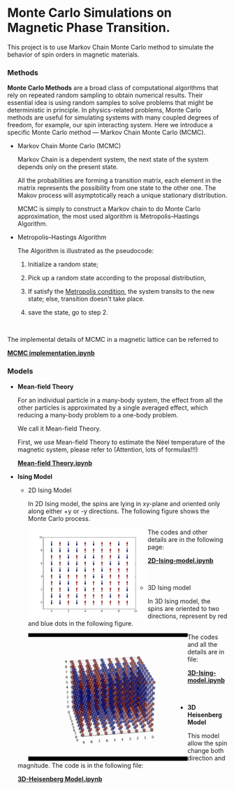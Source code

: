 # Monte Carlo Simulations on Magnetic Phase Transition.

This project is to use Markov Chain Monte Carlo method to simulate the behavior of spin orders in magnetic materials.

### Methods

**Monte Carlo Methods** are a broad class of computational algorithms that rely on repeated random sampling to obtain numerical results. Their essential idea is using random samples to solve problems that might be deterministic in principle. In physics-related problems, Monte Carlo methods are useful for simulating systems with many coupled degrees of freedom, for example, our spin interacting system. Here we introduce a specific Monte Carlo method — Markov Chain Monte Carlo (MCMC).

- Markov Chain Monte Carlo (MCMC) 

  Markov Chain is a dependent system, the next state of the system depends only on the present state.

  All the probabilities are forming a transition matrix, each element in the matrix represents the possibility from one state to the other one. The Makov process will asymptotically reach a unique stationary distribution.

  MCMC is simply to construct a Markov chain to do Monte Carlo approximation, the most used algorithm is Metropolis–Hastings Algorithm.

- Metropolis–Hastings Algorithm

  The Algorithm is illustrated as the pseudocode:

  1. Initialize a random state;

  2. Pick up a random state according to the proposal distribution,

  3. If satisfy the [Metropolis condition](https://en.wikipedia.org/wiki/Metropolis–Hastings_algorithm), the system transits to the new state; else, transition doesn't take place. 

  4. save the state, go to step 2.

     ​

The implemental details of MCMC in a magnetic lattice can be referred to

[**MCMC implementation.ipynb**](https://nbviewer.jupyter.org/github/RuihaoQIU/MC-Magnetic-Phase-Transition/blob/master/MCMC%20implementation.ipynb)

### Models

- **Mean-field Theory**

  For an individual particle in a many-body system, the effect from all the other particles is approximated by a single averaged effect, which reducing a many-body problem to a one-body problem.

  We call it Mean-field Theory.

  First, we use Mean-field Theory to estimate the Néel temperature of the magnetic system, please refer to (Attention, lots of formulas!!!)

  [**Mean-field Theory.ipynb**]()


- **Ising Model**

  - 2D Ising Model

    In 2D Ising model, the spins are lying in xy​-plane and oriented only along either +y​ or -y directions. The following figure shows the Monte Carlo process.

    <img src="data-and-images/2d_vector.gif" style="width: 60%; height: 50%; float: left">

    The codes and other details are in the following page:

    [**2D-Ising-model.ipynb**](https://nbviewer.jupyter.org/github/RuihaoQIU/MC-Magnetic-Phase-Transition/blob/master/2D-Ising-model.ipynb)

    ​

  - 3D Ising model

    In 3D Ising model, the spins are oriented to two directions, represent by red and blue dots in the following figure.

    <img src="data-and-images/3d_points.gif" style="width:80%; height:30%; float:left" />

  The codes and all the details are in file:

  [**3D-Ising-model.ipynb**](https://nbviewer.jupyter.org/github/RuihaoQIU/MC-Magnetic-Phase-Transition/blob/master/3D-Ising-model.ipynb)

  ​

- **3D Heisenberg Model**

  This model allow the spin change both direction and magnitude. The code is in the following file:

  [**3D-Heisenberg Model.ipynb**](https://nbviewer.jupyter.org/github/RuihaoQIU/MC-Magnetic-Phase-Transition/blob/master/3D-Heisenberg-model.ipynb)

